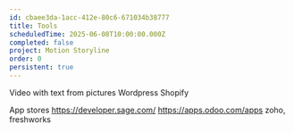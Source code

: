 ```yaml
---
id: cbaee3da-1acc-412e-80c6-671034b38777
title: Tools
scheduledTime: 2025-06-08T10:00:00.000Z
completed: false
project: Motion Storyline
order: 0
persistent: true
---
```


Video with text from pictures
Wordpress
Shopify

App stores
https://developer.sage.com/
https://apps.odoo.com/apps
zoho, freshworks